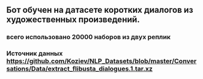 ## Бот обучен на датасете коротких диалогов из художественных произведений.
### всего использовано 20000 наборов из двух реплик
### Источник данных https://github.com/Koziev/NLP_Datasets/blob/master/Conversations/Data/extract_flibusta_dialogues.1.tar.xz

